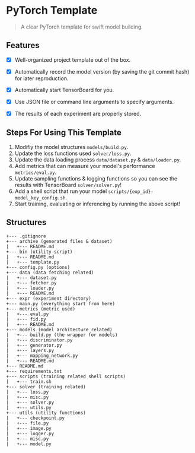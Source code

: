 # PyTorch Template
> A clear PyTorch template for swift model building.

## Features
+ [x] Well-organized project template out of the box.
+ [x] Automatically record the model version (by saving the git commit hash) for later reproduction.
+ [x] Automatically start TensorBoard for you.
+ [x] Use JSON file or command line arguments to specify arguments.
+ [x] The results of each experiment are properly stored.


## Steps For Using This Template
1. Modifiy the model structures `models/build.py`.
2. Update the loss functions used `solver/loss.py`.
3. Update the data loading process `data/dataset.py` & `data/loader.py`.
4. Add metrics that can measure your model's performance `metrics/eval.py`.
5. Update sampling functions & logging functions so you can see the results with TensorBoard `solver/solver.py`!
6. Add a shell script that run your model `scripts/{exp_id}-model_key_config.sh`.
7. Start training, evaluating or inferencing by running the above script!

## Structures
```
+--- .gitignore
+--- archive (generated files & dataset)
|   +--- README.md
+--- bin (utility script)
|   +--- README.md
|   +--- template.py
+--- config.py (options)
+--- data (data fetching related)
|   +--- dataset.py
|   +--- fetcher.py
|   +--- loader.py
|   +--- README.md
+--- expr (experiment directory)
+--- main.py (everything start from here)
+--- metrics (metric used)
|   +--- eval.py
|   +--- fid.py
|   +--- README.md
+--- models (model architecture related)
|   +--- build.py (the wrapper for models)
|   +--- discriminator.py
|   +--- generator.py
|   +--- layers.py
|   +--- mapping_network.py
|   +--- README.md
+--- README.md
+--- requirements.txt
+--- scripts (training related shell scripts)
|   +--- train.sh
+--- solver (training related)
|   +--- loss.py
|   +--- misc.py
|   +--- solver.py
|   +--- utils.py
+--- utils (utility functions)
|   +--- checkpoint.py
|   +--- file.py
|   +--- image.py
|   +--- logger.py
|   +--- misc.py
|   +--- model.py
```

